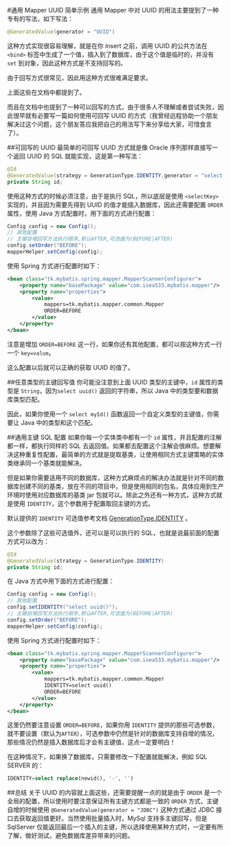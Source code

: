 #通用 Mapper UUID 简单示例
通用 Mapper 中对 UUID 的用法主要提到了一种专有的写法，如下写法：
```java
@GeneratedValue(generator = "UUID")
```
这种方式实现很容易理解，就是在你 insert 之前，调用 UUID 的公共方法在 `<bind>` 标签中生成了一个值，插入到了数据库，由于这个值是临时的，并没有 `set` 到对象，因此这种方式是不支持回写的。

由于回写方式很常见，因此用这种方式很难满足要求。

上面这些在文档中都提到了。

而且在文档中也提到了一种可以回写的方式，由于很多人不理解或者尝试失败，因此很早就有必要写一篇如何使用可回写 UUID 的方式（我曾经远程协助一个朋友解决过这个问题，这个朋友答应我把自己的用法写下来分享给大家，可惜食言了）。

##可回写的 UUID
最简单的可回写 UUID 方式就是像 Oracle 序列那样直接写一个返回 UUID 的 SQL 就能实现，这是第一种写法：
```java
@Id
@GeneratedValue(strategy = GenerationType.IDENTITY,generator = "select uuid()")
private String id;
```
使用这种方式的时候必须注意，由于是执行 SQL，所以底层是使用 `<selectKey>` 实现的，并且因为需要先得到 UUID 的值才能插入数据库，因此还需要配置 `ORDER` 属性，使用 Java 方式配置时，用下面的方式进行配置：
```java
Config config = new Config();
// 其他配置
// 主键自增回写方法执行顺序,默认AFTER,可选值为(BEFORE|AFTER)
config.setOrder("BEFORE");
mapperHelper.setConfig(config);
```

使用 Spring 方式进行配置时如下：
```xml
<bean class="tk.mybatis.spring.mapper.MapperScannerConfigurer">
    <property name="basePackage" value="com.isea533.mybatis.mapper"/>
    <property name="properties">
        <value>
            mappers=tk.mybatis.mapper.common.Mapper
            ORDER=BEFORE
        </value>
    </property>
</bean>
```
注意是增加 `ORDER=BEFORE` 这一行，如果你还有其他配置，都可以按这种方式一行一个 `key=value`。

这么配置以后就可以正确的获取 UUID 的值了。

##任意类型的主键回写值
你可能没注意到上面 UUID 类型的主键中，`id` 属性的类型是 `String`，因为`select uuid()` 返回的字符串，所以 Java 中的类型要和数据库类型匹配。

因此，如果你使用一个 `select myId()` 函数返回一个自定义类型的主键值，你需要让 Java 中的类型和这个匹配。

##通用主键 SQL 配置
如果你每一个实体类中都有一个 `id` 属性，并且配置的注解都一样，都执行同样的 SQL 去返回值。如果都去配置这个注解会很麻烦。想要解决这种重复性配置，最简单的方式就是提取基类，让使用相同方式主键策略的实体类继承同一个基类就能解决。

但是如果你需要适用不同的数据库，这种方式麻烦点的解决办法就是针对不同的数据库创建不同的基类，放在不同的项目中，但是使用相同的包名，具体应用到生产环境时使用对应数据库的基类 jar 包就可以。除此之外还有一种方式，这种方式就是使用 `IDENTITY`，这个参数用于配置取回主键的方式。

默认提供的 `IDENTITY` 可选值参考文档 [GenerationType.IDENTITY](http://git.oschina.net/free/Mapper/blob/master/wiki/mapper3/3.Use.md#2-generatedvalue-strategy-=-generationtype-identity-_7) 。

这个参数除了这些可选值外，还可以是可以执行的 SQL，也就是说最前面的配置方式可以改为：
```java
@Id
@GeneratedValue(strategy = GenerationType.IDENTITY)
private String id;
```
在 Java 方式中用下面的方式进行配置：
```java
Config config = new Config();
// 其他配置
config.setIDENTITY("select uuid()");
// 主键自增回写方法执行顺序,默认AFTER,可选值为(BEFORE|AFTER)
config.setOrder("BEFORE");
mapperHelper.setConfig(config);
```
使用 Spring 方式进行配置时如下：
```xml
<bean class="tk.mybatis.spring.mapper.MapperScannerConfigurer">
    <property name="basePackage" value="com.isea533.mybatis.mapper"/>
    <property name="properties">
        <value>
            mappers=tk.mybatis.mapper.common.Mapper
            IDENTITY=select uuid()
            ORDER=BEFORE
        </value>
    </property>
</bean>
```
这里仍然要注意设置 `ORDER=BEFORE`，如果你用 `IDENTITY` 提供的那些可选参数，就不要设置（默认为`AFTER`），可选参数中仍然是针对的数据库支持自增的情况，那些情况仍然是插入数据库后才会有主键值，这点一定要明白！

在这种情况下，如果换了数据库，只需要修改一下配置就能解决，例如 SQL SERVER 的：
```sql
IDENTITY=select replace(newid(), '-', '')
```

##总结
关于 UUID 的内容就上面这些，还需要提醒一点的就是由于 `ORDER` 是一个全局的配置，所以使用时要注意保证所有主键方式都是一致的 `ORDER` 方式，主键自增的时候使用 `@GeneratedValue(generator = "JDBC")` 这种方式通过 JDBC 接口去获取返回值更好。当然使用批量插入时，MySql 支持多主键回写，但是 SqlServer 仅能返回最后一个插入的主键，所以选择使用某种方式时，一定要有所了解，做好测试，避免数据库差异带来的问题。
